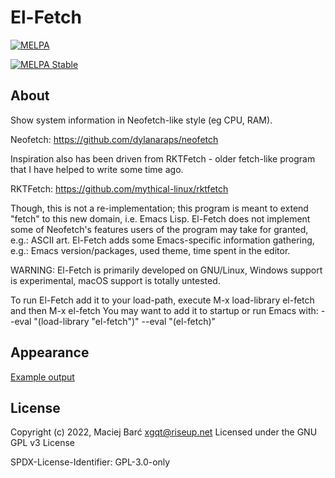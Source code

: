 # El-Fetch

[![MELPA](https://melpa.org/packages/el-fetch-badge.svg)](https://melpa.org/#/el-fetch)

[![MELPA Stable](https://stable.melpa.org/packages/el-fetch-badge.svg)](https://stable.melpa.org/#/el-fetch)


## About

Show system information in Neofetch-like style (eg CPU, RAM).

Neofetch: https://github.com/dylanaraps/neofetch

Inspiration also has been driven from RKTFetch - older fetch-like program
that I have helped to write some time ago.

RKTFetch: https://github.com/mythical-linux/rktfetch

Though, this is not a re-implementation;
this program is meant to extend "fetch" to this new domain, i.e. Emacs Lisp.
El-Fetch does not implement some of Neofetch's features users of the program
may take for granted, e.g.: ASCII art.
El-Fetch adds some Emacs-specific information gathering,
e.g.: Emacs version/packages, used theme, time spent in the editor.

WARNING: El-Fetch is primarily developed on GNU/Linux,
Windows support is experimental, macOS support is totally untested.

To run El-Fetch add it to your load-path,
execute M-x load-library el-fetch and then M-x el-fetch
You may want to add it to startup or run Emacs with:
--eval "(load-library \"el-fetch\")" --eval "(el-fetch)"


## Appearance

[Example output](./extras/example-output.txt)


## License

Copyright (c) 2022, Maciej Barć <xgqt@riseup.net>
Licensed under the GNU GPL v3 License

SPDX-License-Identifier: GPL-3.0-only
